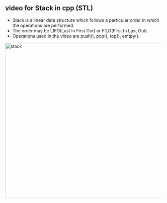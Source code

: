## video for Stack in cpp (STL) ##
<ul>
<li>Stack is a linear data structure which follows a particular order in which the operations are performed.</li>
<li>The order may be LIFO(Last In First Out) or FILO(First In Last Out).</li>
<li>Operations used in the video are push(), pop(), top(), emtpy().</li>
</ul>

[<img src="https://user-images.githubusercontent.com/76877421/137585435-b31b8c1e-998f-46eb-816c-7c956e6759b1.jpeg" alt="stack" width="1000" height="500">](https://drive.google.com/file/d/1dXZDhUVRNuxfNvjhLN88j5VOxnkpgstf/view?usp=sharing)
